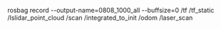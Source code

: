 rosbag record --output-name=0808_1000_all --buffsize=0 /tf /tf_static /lslidar_point_cloud /scan /integrated_to_init /odom /laser_scan